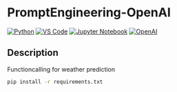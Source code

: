 # PromptEngineering-OpenAI

[![Python](https://img.shields.io/badge/Python-3.x-blue.svg)](https://www.python.org/)
[![VS Code](https://img.shields.io/badge/VS%20Code-Latest-blue.svg)](https://code.visualstudio.com/)
[![Jupyter Notebook](https://img.shields.io/badge/Jupyter%20Notebook-Latest-blue.svg)](https://jupyter.org/)
[![OpenAI](https://img.shields.io/badge/OpenAI-GPT--3.5-green.svg)](https://openai.com/)

## Description

Functioncalling for weather prediction


```bash
pip install -r requirements.txt

